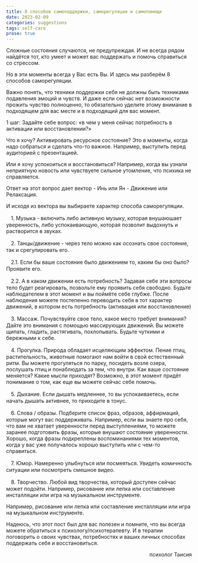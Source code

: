 ```yaml
---
title: 8 способов самоподдержки, саморегуляции и самопомощи
date: 2023-02-09
categories: suggestions
tags: self-care
prose: true
---
```

Сложные состояния случаются, не предупреждая. И не всегда рядом найдётся тот, кто умеет и может вас поддержать и помочь справиться со стрессом.

Но в эти моменты всегда у Вас есть Вы. И здесь мы разберём 8 способов саморегуляции.

Важно понять, что техники поддержки себя не должны быть техниками подавления эмоций и чувств.  И даже если сейчас нет возможности прожить чувство полноценно, то обязательно уделите этому внимание в подходящем для вас месте и в подходящий для вас момент.

1 шаг: Задайте себе вопрос: «в чем у меня сейчас потребность в активации или восстановлении?»

Что я хочу?
Активировать ресурсное состояние?
Это в моменты, когда надо собраться и сделать что-то важное. Например, выступить перед аудиторией с презентацией.

Или я хочу успокоиться и восстановиться?
Например, когда вы узнали неприятную новость или чувствуете сильное утомление, что психика не справляется.

Ответ на этот вопрос дает вектор - Инь или Ян - Движение или Релаксация.

И исходя из вектора вы выбираете характер способа саморегуляции.


ㅤ1. Музыка - включить либо активную музыку, которая внушаюшает уверенность, либо успокаивающую, которая позволит выдохнуть и растворится в звуках.

ㅤ2. Танцы/движение - через тело можно как осознать свое состояние, так и срегулировать его.

ㅤ2.1. Если бы ваше состояние было движением то, каким бы оно было?
  Проявите его.

ㅤ2.2. А в каком движении есть потребность?
  Задавая себе эти вопросы тело будет реагировать, позвольте ему проявить себя свободно. Будьте наблюдателем в этот момент и вы поймёте себе глубже. После наблюдения можете постепенно переводить себя в тот характер движений, в котором есть потребность (активация или восстановление)

ㅤ3. Массаж. Почувствуйте свое тело, какое место требует внимания? Дайте это внимания с помощью массирующих движений. Вы можете щипать, гладить, растягивать, похлопывать. Будьте чуткими и бережными к себе.

ㅤ4. Прогулка. Природа обладает исцеляющим эффектом. Пение птиц, растительность, животные помогают нам войти в свой естественный ритм. Вы можете прогуляться по парку, посидеть возле озера, послушать птиц и понаблюдать за тем, что внутри. Как ваше состояние меняется? Какие мысли приходят?  Возможно, в этот момент придёт понимание о том, как еще вы можете сейчас себе помочь.

ㅤ5. Дыхание. Если дышать медленнее, то вы успокаиваетесь, если начать дышать активнее, то приходите в тонус.

ㅤ6. Слова / образы. Подберите список фраз, образов, аффирмаций, которые могут вас поддерживать. Например, если вы знаете про себя, что вам не хватает уверенности перед выступлениями, то можете заранее подготовить фразы, которые внушают состояние уверенности. Хорошо, когда фразы подкреплены воспоминаниями тех моментов, когда у вас уже получалось хорошо выступить или с чем-то справиться.

ㅤ7. Юмор. Намеренно улыбнуться или посмеяться. Увидеть комичность ситуации или посмотреть смешное видео.

ㅤ8. Творчество. Любой вид творчества, который доступен сейчас может подойти. Например, рисование или лепка или составление инсталляции или игра на музыкальном инструменте. 

Например, рисование или лепка или составление инсталляции или игра на музыкальном инструменте.

Надеюсь, что этот пост был для вас полезен и помните, что вы всегда можете обратиться к психологу/психотерапевту. И в терапии поговорить о своих чувствах, потребностях и ваших личных способах поддержать себя и восстановиться.

<p style="text-align: right">психолог Таисия</p>
